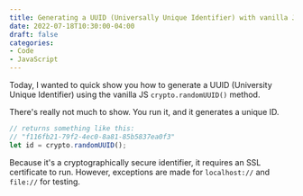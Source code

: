 ```yaml
---
title: Generating a UUID (Universally Unique Identifier) with vanilla JS
date: 2022-07-18T10:30:00-04:00
draft: false
categories:
- Code
- JavaScript
---
```


Today, I wanted to quick show you how to generate a UUID (University Unique Identifier) using the vanilla JS `crypto.randomUUID()` method.

There's really not much to show. You run it, and it generates a unique ID.

```js
// returns something like this: 
// "f116fb21-79f2-4ec0-8a81-85b5837ea0f3"
let id = crypto.randomUUID();
```

Because it's a cryptographically secure identifier, it requires an SSL certificate to run. However, exceptions are made for `localhost://` and `file://` for testing.